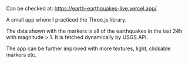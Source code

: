 Can be checked at: https://earth-earthquakes-live.vercel.app/

A small app where I practiced the Three.js library.

The data shown with the markers is all of the earthquakes in the last 24h with magnitude > 1. It is fetched dynamically by USGS API.

The app can be further improved with more textures, light, clickable markers etc.